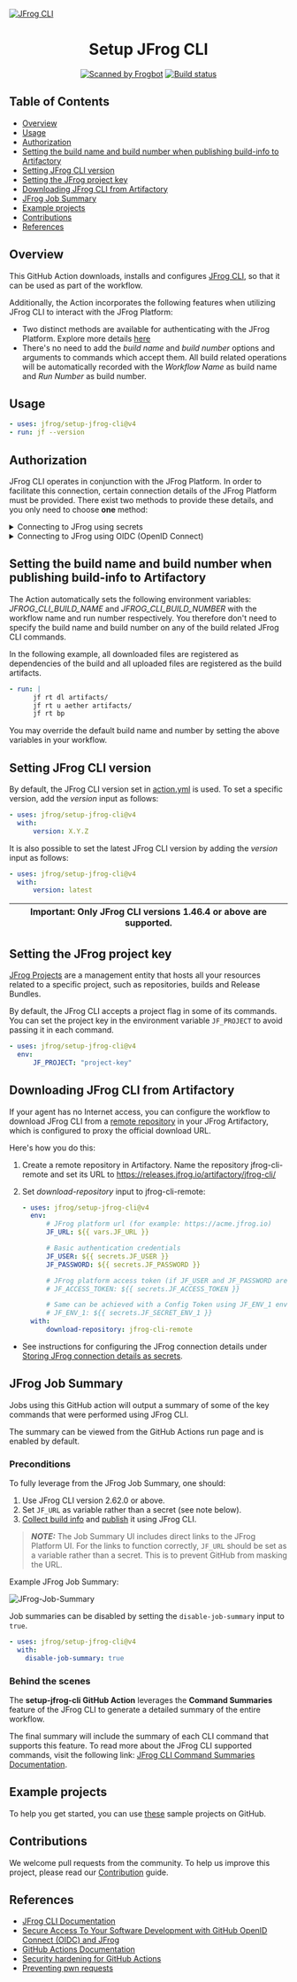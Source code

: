 [![JFrog CLI](images/readme_image.png)](#readme)

<div align="center">

# Setup JFrog CLI

[![Scanned by Frogbot](https://raw.github.com/jfrog/frogbot/master/images/frogbot-badge.svg)](https://github.com/jfrog/frogbot#readme)
[![Build status](https://github.com/jfrog/setup-jfrog-cli/workflows/Test/badge.svg)](https://github.com/jfrog/setup-jfrog-cli/actions)

</div>

## Table of Contents

-   [Overview](#overview)
-   [Usage](#usage)
-   [Authorization](#authorization)
-   [Setting the build name and build number when publishing build-info to Artifactory](#setting-the-build-name-and-build-number-when-publishing-build-info-to-artifactory)
-   [Setting JFrog CLI version](#setting-jfrog-cli-version)
-   [Setting the JFrog project key](#setting-the-jfrog-project-key)
-   [Downloading JFrog CLI from Artifactory](#downloading-jfrog-cli-from-artifactory)
-   [JFrog Job Summary](#jfrog-job-summary)
-   [Example projects](#example-projects)
-   [Contributions](#contributions)
-   [References](#references)

## Overview

This GitHub Action downloads, installs and configures [JFrog CLI](https://docs.jfrog-applications.jfrog.io/jfrog-applications/jfrog-cli), so that it can be used as part of the workflow.

Additionally, the Action incorporates the following features when utilizing JFrog CLI to interact with the JFrog Platform:

-   Two distinct methods are available for authenticating with the JFrog Platform. Explore more details [here](#authorization)
-   There's no need to add the _build name_ and _build number_ options and arguments to commands which accept them.
    All build related operations will be automatically recorded with the _Workflow Name_ as build name and _Run Number_ as build number.

## Usage

```yml
- uses: jfrog/setup-jfrog-cli@v4
- run: jf --version
```

## Authorization

JFrog CLI operates in conjunction with the JFrog Platform. In order to facilitate this connection, certain connection details of the JFrog Platform must be provided.
There exist two methods to provide these details, and you only need to choose **one** method:

<details>
    <summary>Connecting to JFrog using secrets</summary>
    
### General
You can choose one of the following two methods to set the connection details to the JFrog Platform as secrets:

-   [Storing the connection details using separate environment variables](#storing-the-connection-details-using-separate-environment-variables)
-   [Storing the connection details using single Config Token](#storing-the-connection-details-using-single-config-token)

### Storing the connection details using separate environment variables

The connection details of the JFrog platform used by JFrog CLI can be stored as secrets.
You can use one of the following two methods to define and store the JFrog Platform connection details as secrets.

You can set the connection details to your JFrog Platform by using one of the following environment variables combinations:

1. JF_URL (no authentication)
2. JF_URL + JF_USER + JF_PASSWORD (basic authentication)
3. JF_URL + JF_ACCESS_TOKEN (authentication using a JFrog Access Token)

You can use these environment variables in your workflow as follows:

```yml
- uses: jfrog/setup-jfrog-cli@v4
  env:
    # JFrog platform url (for example: https://acme.jfrog.io)
    JF_URL: ${{ vars.JF_URL }}

    # Basic authentication credentials
    JF_USER: ${{ secrets.JF_USER }}
    JF_PASSWORD: ${{ secrets.JF_PASSWORD }}
    or
    # JFrog Platform access token
    JF_ACCESS_TOKEN: ${{ secrets.JF_ACCESS_TOKEN }}
- run: |
    jf rt ping
```

| Important: If both Config Token(`JF_ENV_*`) and separate environment variables(`JF_URL`, ...) are provided, the default config will be the Config Token. To make the above separate environment variables as the default config use `jf c use setup-jfrog-cli-server` |
| --------------------------------------------------------------------------------------------------------------------------------------------------------------------------------------------------------------------------------------------------------------------- |

### Storing the connection details using single Config Token

1. Make sure JFrog CLI is installed on your local machine by running `jf -v`.
2. Configure the details of the JFrog platform by running `jf c add`.
3. Export the details of the JFrog platform you configured, using the server ID you chose. Do this by running `jf c export <SERVER ID>`.
4. Copy the generated Config Token to the clipboard and save it as a secret on GitHub.

To use the saved JFrog platform configuration in the workflow, all you need to do it to expose the secret to the workflow.
The secret should be exposed as an environment variable with the _JF*ENV*_ prefix.
Here's how you do this:

```yml
- uses: jfrog/setup-jfrog-cli@v4
  env:
      JF_ENV_1: ${{ secrets.JF_SECRET_ENV_1 }}
- run: |
      # Ping the server
      jf rt ping
```

As you can see in the example above, we created a secret named _JF_SECRET_ENV_1_ and exposed it to the workflow
as the _JF_ENV_1_ environment variable. That's it - the ping command will now ping the configured Artifactory server.

If you have multiple Config Tokens as secrets, you can use all of them in the workflow as follows:

```yml
- uses: jfrog/setup-jfrog-cli@v4
  env:
      JF_ENV_1: ${{ secrets.JF_SECRET_ENV_1 }}
      JF_ENV_2: ${{ secrets.JF_SECRET_ENV_2 }}
- run: |
      # Set the utilized JFrog configuration by providing the server ID (configured by the 'jf c add' command).
      jf c use local-1
      # Ping local-1 Artifactory server
      jf rt ping
      # Now use the second sever configuration exposed to the Action.
      jf c use local-2
      # Ping local-2 Artifactory server
      jf rt ping
```

| Important: When exposing more than one JFrog configuration to the Action, you should always add the `jf c use` command to specify the server to use. |
| ---------------------------------------------------------------------------------------------------------------------------------------------------- |

</details>

<details>
    <summary>Connecting to JFrog using OIDC (OpenID Connect)</summary>

### General

The sensitive connection details, such as the access token used by JFrog CLI on the JFrog platform, can be automatically generated by the action instead of storing it as a secret in GitHub.
This is made possible by leveraging the OpenID-Connect (OIDC) protocol. This protocol can authenticate the workflow issuer and supply a valid access token, requiring only the JF_URL environment variable. Learn more about this integration in [this](https://jfrog.com/blog/secure-access-development-jfrog-github-oidc) blog post.
To utilize the OIDC protocol, follow these steps:

### JFrog Platform configuration

1. **Configure an OIDC Integration**: This phase sets an integration between GitHub Actions to the JFrog platform.
    1. Navigate to the Administration tab In the JFrog Platform UI
    2. Click `General` | `Manage Integrations`
    3. Click `New Integration` | `OpenID Connect`:
       ![New Integration](images/new_oidc_integration.png)
    4. Configure the OIDC integration:
       ![Configure OIDC integration](images/configure_oidc_integration.png)

| NOTE:                                                                                                                                                                                                                                          |
| ---------------------------------------------------------------------------------------------------------------------------------------------------------------------------------------------------------------------------------------------- |
| The value specified as the 'Provider Name' should be used as the oidc-provider-name input in [Workflow configuration step 2](#workflowstep2) below.                                                                                            |
| The 'Audience' field does not represent the 'aud' claim for insertion into the identity-mapping in [Platform configuration step 2](#platformstep2) below. Only the claims included in the Claims Json created during step 2 will be validated. |

<div id="platformstep2"/>

2.  **Configure an identity mapping**: This phase sets an integration between a particular GitHub repository to the JFrog platform.

    An identity mapping is a configuration object utilized by the JFrog Platform to associate incoming OIDC claims with particular selected fields. These fields might include `repository`, `actor`, `workflow`, and others.
    To configure the identity mapping, click on the identity mapping created in section 1 and then click on `Add Identity Mapping`. Fill in priority 1 and fill out all required fields:
    ![New OIDC Integration](images/identity_mapping.png)

    You have the flexibility to define any valid list of claims required for request authentication. You can check a list of the possible claims [here](https://docs.github.com/en/actions/deployment/security-hardening-your-deployments/about-security-hardening-with-openid-connect#understanding-the-oidc-token).
    Example Claims JSON:

    ```json
    {
        "repository": "repository-owner/repository-name"
    }
    ```

### Workflow configuration

1.  **Set required permissions**: In the course of the protocol's execution, it's imperative to acquire a JSON Web Token (JWT) from GitHub's OIDC provider. To request this token, it's essential to configure the specified permission in the workflow file:

    ```yml
    permissions:
        id-token: write
    ```

    <div id="workflowstep2"/>

2.  **Pass the 'oidc-provider-name' input to the Action (Required)**: The 'oidc-provider-name' parameter designates the OIDC configuration whose one of its identity mapping should align with the generated JWT claims. This input needs to align with the 'Provider Name' value established within the OIDC configuration in the JFrog Platform.
3.  **Pass the 'oidc-audience' input to the Action (Optional)**: The 'oidc-audience' input defines the intended recipients of an ID token (JWT), ensuring access is restricted to authorized recipients for the JFrog Platform. By default, it contains the URL of the GitHub repository owner. It enforces a condition, allowing only workflows within the designated repository/organization to request an access token. Read more about it [here](https://docs.github.com/en/actions/deployment/security-hardening-your-deployments/about-security-hardening-with-openid-connect#customizing-the-audience-value).

Example step utilizing OpenID Connect:

```yml
- uses: jfrog/setup-jfrog-cli@v4
  env:
      JF_URL: ${{ vars.JF_URL }}
  with:
      oidc-provider-name: setup-jfrog-cli
```

**Notice:** When using OIDC authentication, this action outputs both the OIDC token and the OIDC token username. These can be utilized within the current workflow to log into the JFrog platform through other actions or clients (e.g., for use with `docker login`). The added outputs are `oidc-token` and `oidc-user`, respectively.

</details>

## Setting the build name and build number when publishing build-info to Artifactory

The Action automatically sets the following environment variables:
_JFROG_CLI_BUILD_NAME_ and _JFROG_CLI_BUILD_NUMBER_ with the workflow name and run number respectively.
You therefore don't need to specify the build name and build number on any of the build related JFrog CLI commands.

In the following example, all downloaded files are registered as dependencies of the build and all uploaded files
are registered as the build artifacts.

```yml
- run: |
      jf rt dl artifacts/
      jf rt u aether artifacts/
      jf rt bp
```

You may override the default build name and number by setting the above variables in your workflow.

## Setting JFrog CLI version

By default, the JFrog CLI version set in [action.yml](https://github.com/jfrog/setup-jfrog-cli/blob/master/action.yml) is used. To set a specific version, add the _version_ input as follows:

```yml
- uses: jfrog/setup-jfrog-cli@v4
  with:
      version: X.Y.Z
```

It is also possible to set the latest JFrog CLI version by adding the _version_ input as follows:

```yml
- uses: jfrog/setup-jfrog-cli@v4
  with:
      version: latest
```

| Important: Only JFrog CLI versions 1.46.4 or above are supported. |
| ----------------------------------------------------------------- |

## Setting the JFrog project key

[JFrog Projects](https://jfrog.com/help/r/jfrog-platform-administration-documentation/projects) are a management entity that hosts all your resources related to a specific project,
such as repositories, builds and Release Bundles.

By default, the JFrog CLI accepts a project flag in some of its commands. 
You can set the project key in the environment variable ```JF_PROJECT``` to avoid passing it in each command.

```yml
- uses: jfrog/setup-jfrog-cli@v4
  env:
      JF_PROJECT: "project-key"
```

## Downloading JFrog CLI from Artifactory

If your agent has no Internet access, you can configure the workflow to download JFrog CLI from a [remote repository](https://www.jfrog.com/confluence/display/JFROG/Remote+Repositories) in your JFrog Artifactory, which is configured to proxy the official download URL.

Here's how you do this:

1. Create a remote repository in Artifactory. Name the repository jfrog-cli-remote and set its URL to https://releases.jfrog.io/artifactory/jfrog-cli/
2. Set _download-repository_ input to jfrog-cli-remote:

    ```yml
    - uses: jfrog/setup-jfrog-cli@v4
      env:
          # JFrog platform url (for example: https://acme.jfrog.io)
          JF_URL: ${{ vars.JF_URL }}

          # Basic authentication credentials
          JF_USER: ${{ secrets.JF_USER }}
          JF_PASSWORD: ${{ secrets.JF_PASSWORD }}

          # JFrog platform access token (if JF_USER and JF_PASSWORD are not provided)
          # JF_ACCESS_TOKEN: ${{ secrets.JF_ACCESS_TOKEN }}

          # Same can be achieved with a Config Token using JF_ENV_1 environment variable
          # JF_ENV_1: ${{ secrets.JF_SECRET_ENV_1 }}
      with:
          download-repository: jfrog-cli-remote
    ```

-   See instructions for configuring the JFrog connection details under [Storing JFrog connection details as secrets](#storing-jfrog-connection-details-as-secrets).

## JFrog Job Summary

Jobs using this GitHub action will output a summary of some of the key commands that were performed using JFrog CLI.

The summary can be viewed from the GitHub Actions run page and is enabled by default.

### Preconditions
To fully leverage from the JFrog Job Summary, one should:
1. Use JFrog CLI version 2.62.0 or above.
2. Set `JF_URL` as variable rather than a secret (see note below).
3. [Collect build info](https://docs.jfrog-applications.jfrog.io/jfrog-applications/jfrog-cli/cli-for-jfrog-artifactory/build-integration) and [publish](https://docs.jfrog-applications.jfrog.io/jfrog-applications/jfrog-cli/cli-for-jfrog-artifactory/build-integration#publishing-build-info) it using JFrog CLI.

> **_NOTE:_** The Job Summary UI includes direct links to the JFrog Platform UI.
For the links to function correctly,
`JF_URL` should be set as a variable rather than a secret.
This is to prevent GitHub from masking the URL.

Example JFrog Job Summary:

![JFrog-Job-Summary](images/job_summary.png)


Job summaries can be disabled by setting the `disable-job-summary` input to `true`.

```yml
- uses: jfrog/setup-jfrog-cli@v4
  with:
    disable-job-summary: true
```

### Behind the scenes
The **setup-jfrog-cli GitHub Action** leverages the **Command Summaries** feature of the JFrog CLI
to generate a detailed summary of the entire workflow.

The final summary will include the summary of each CLI command that supports this feature.
To read more about the JFrog CLI supported commands, visit the following link:
[JFrog CLI Command Summaries Documentation](https://docs.jfrog-applications.jfrog.io/jfrog-applications/jfrog-cli/cli-command-summaries).

## Example projects

To help you get started, you can use [these](https://github.com/jfrog/project-examples/tree/master/github-action-examples) sample projects on GitHub.

## Contributions

We welcome pull requests from the community. To help us improve this project, please read our [Contribution](./CONTRIBUTING.md#-guidelines) guide.

## References

-   [JFrog CLI Documentation](https://docs.jfrog-applications.jfrog.io/jfrog-applications/jfrog-cli)
-   [Secure Access To Your Software Development with GitHub OpenID Connect (OIDC) and JFrog](https://jfrog.com/blog/secure-access-development-jfrog-github-oidc/)
-   [GitHub Actions Documentation](https://docs.github.com/en/actions)
-   [Security hardening for GitHub Actions](https://docs.github.com/en/actions/security-guides/security-hardening-for-github-actions)
-   [Preventing pwn requests](https://securitylab.github.com/research/github-actions-preventing-pwn-requests/)
